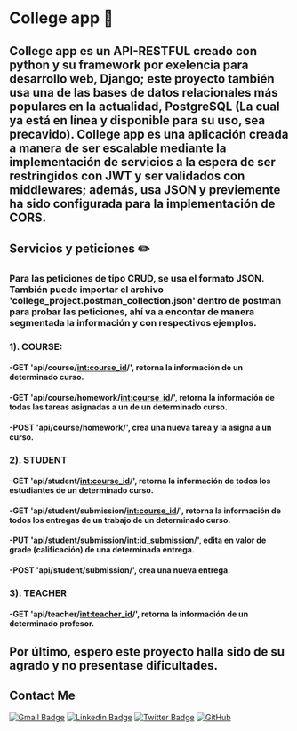 # College app :rocket:

## College app es un API-RESTFUL creado con python y su framework por exelencia para desarrollo web, Django; este proyecto también usa una de las bases de datos relacionales más populares en la actualidad, PostgreSQL (La cual ya está en línea y disponible para su uso, sea precavido). College app es una aplicación creada a manera de ser escalable mediante la implementación de servicios a la espera de ser restringidos con JWT y ser validados con middlewares; además, usa JSON y previemente ha sido configurada para la implementación de CORS.

## Servicios y peticiones ✏️
### Para las peticiones de tipo CRUD, se usa el formato JSON. También puede importar el archivo 'college_project.postman_collection.json' dentro de postman para probar las peticiones, ahí va a encontar de manera segmentada la información y con respectivos ejemplos. 

### 1). COURSE:

  
  #### -GET 'api/course/<int:course_id>/', retorna la información de un determinado curso.
  
  #### -GET 'api/course/homework/<int:course_id>/', retorna la información de todas las tareas asignadas a un de un determinado curso.
  
  #### -POST 'api/course/homework/', crea una nueva tarea y la asigna a un curso.
  

### 2). STUDENT


  #### -GET 'api/student/<int:course_id>/', retorna la información de todos los estudiantes de un determinado curso.
  
  #### -GET 'api/student/submission/<int:course_id>/', retorna la información de todos los entregas de un trabajo de un determinado curso.
  
  #### -PUT 'api/student/submission/<int:id_submission>/', edita en valor de grade (calificación) de una determinada entrega.
  
  #### -POST 'api/student/submission/', crea una nueva entrega.  


### 3). TEACHER
  
  
  #### -GET 'api/teacher/<int:teacher_id>/', retorna la información de un determinado profesor.
  
## Por último, espero este proyecto halla sido de su agrado y no presentase dificultades.

## Contact Me

[![Gmail Badge](https://img.shields.io/badge/-juan.gamez1001@gmail.com-c14438?style=flat-square&logo=Gmail&logoColor=white&link=mailto:juan.gamez1001@gmail.com)](mailto:juan.gamez1001@gmail.com)
[![Linkedin Badge](https://img.shields.io/badge/-Sebastian-blue?style=flat-square&logo=Linkedin&logoColor=white&link=https://www.linkedin.com/in/sebastian-gamez-ariza-0963b7228/)](https://www.linkedin.com/in/sebastian-gamez-ariza-0963b7228/)
[![Twitter Badge](https://img.shields.io/badge/-@culturaDmacondo-00acee?style=flat&logo=Twitter&logoColor=white)](https://twitter.com/CulturaDmacondo "Follow on Twitter")
[![GitHub](https://img.shields.io/badge/-GitHub-181717?style=flat-square&logo=github&logoColor=white&link=https://github.com/SebastianGamez)](https://github.com/SebastianGamez)
  
  
